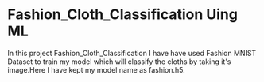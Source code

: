 # Fashion_Cloth_Classification Uing ML
In this project Fashion_Cloth_Classification I have have used Fashion MNIST Dataset to train my model which will classify the cloths by taking it's image.Here I have kept my model name as fashion.h5.
